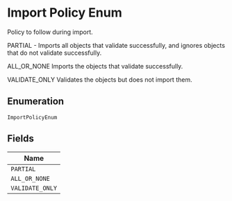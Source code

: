 
# Import Policy Enum

Policy to follow during import.

PARTIAL - Imports all objects that validate successfully, and ignores objects that do not validate successfully.

ALL_OR_NONE Imports the objects that validate successfully.

VALIDATE_ONLY Validates the objects but does not import them.

## Enumeration

`ImportPolicyEnum`

## Fields

| Name |
|  --- |
| `PARTIAL` |
| `ALL_OR_NONE` |
| `VALIDATE_ONLY` |

